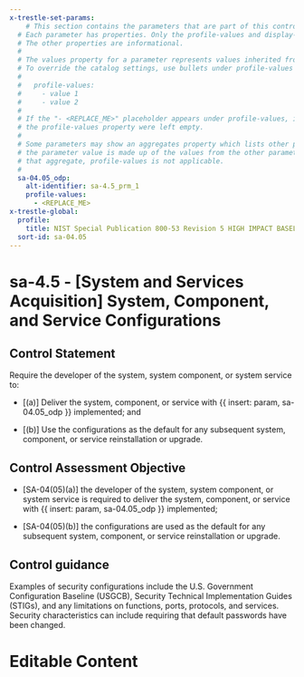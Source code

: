 ```yaml
---
x-trestle-set-params:
    # This section contains the parameters that are part of this control.
  # Each parameter has properties. Only the profile-values and display-name properties are editable.
  # The other properties are informational.
  #
  # The values property for a parameter represents values inherited from the OSCAL catalog.
  # To override the catalog settings, use bullets under profile-values as shown below:
  #
  #   profile-values:
  #     - value 1
  #     - value 2
  #
  # If the "- <REPLACE_ME>" placeholder appears under profile-values, it is the same as if
  # the profile-values property were left empty.
  #
  # Some parameters may show an aggregates property which lists other parameters. This means
  # the parameter value is made up of the values from the other parameters. For parameters
  # that aggregate, profile-values is not applicable.
  #
  sa-04.05_odp:
    alt-identifier: sa-4.5_prm_1
    profile-values:
      - <REPLACE_ME>
x-trestle-global:
  profile:
    title: NIST Special Publication 800-53 Revision 5 HIGH IMPACT BASELINE
  sort-id: sa-04.05
---
```


# sa-4.5 - \[System and Services Acquisition\] System, Component, and Service Configurations

## Control Statement

Require the developer of the system, system component, or system service to:

- \[(a)\] Deliver the system, component, or service with {{ insert: param, sa-04.05_odp }} implemented; and

- \[(b)\] Use the configurations as the default for any subsequent system, component, or service reinstallation or upgrade.

## Control Assessment Objective

- \[SA-04(05)(a)\] the developer of the system, system component, or system service is required to deliver the system, component, or service with {{ insert: param, sa-04.05_odp }} implemented;

- \[SA-04(05)(b)\] the configurations are used as the default for any subsequent system, component, or service reinstallation or upgrade.

## Control guidance

Examples of security configurations include the U.S. Government Configuration Baseline (USGCB), Security Technical Implementation Guides (STIGs), and any limitations on functions, ports, protocols, and services. Security characteristics can include requiring that default passwords have been changed.

# Editable Content

<!-- Make additions and edits below -->
<!-- The above represents the contents of the control as received by the profile, prior to additions. -->
<!-- If the profile makes additions to the control, they will appear below. -->
<!-- The above markdown may not be edited but you may edit the content below, and/or introduce new additions to be made by the profile. -->
<!-- If there is a yaml header at the top, parameter values may be edited. Use --set-parameters to incorporate the changes during assembly. -->
<!-- The content here will then replace what is in the profile for this control, after running profile-assemble. -->
<!-- The current profile has no added parts for this control, but you may add new ones here. -->
<!-- Each addition must have a heading either of the form ## Control my_addition_name -->
<!-- or ## Part a. (where the a. refers to one of the control statement labels.) -->
<!-- "## Control" parts are new parts added after the statement part. -->
<!-- "## Part" parts are new parts added into the top-level statement part with that label. -->
<!-- Subparts may be added with nested hash levels of the form ### My Subpart Name -->
<!-- underneath the parent ## Control or ## Part being added -->
<!-- See https://ibm.github.io/compliance-trestle/tutorials/ssp_profile_catalog_authoring/ssp_profile_catalog_authoring for guidance. -->

